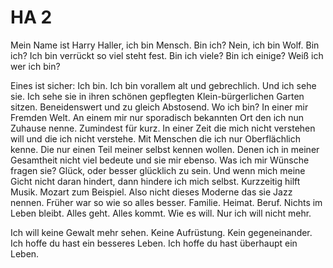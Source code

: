 # HA 2

Mein Name ist Harry Haller, ich bin Mensch. Bin ich? Nein, ich bin Wolf. Bin ich? Ich bin verrückt so viel steht fest. Bin ich viele? Bin ich einige? Weiß ich wer ich bin?

Eines ist sicher: Ich bin. Ich bin vorallem alt und gebrechlich. Und ich sehe sie. Ich sehe sie in ihren schönen gepflegten Klein-bürgerlichen Garten sitzen. Beneidenswert und zu gleich Abstosend. Wo ich bin? In einer mir Fremden Welt. An einem mir nur sporadisch bekannten Ort den ich nun Zuhause nenne. Zumindest für kurz. In einer Zeit die mich nicht verstehen will und die ich nicht verstehe. Mit Menschen die ich nur Oberflächlich kenne. Die nur einen Teil meiner selbst kennen wollen. Denen ich in meiner Gesamtheit nicht viel bedeute und sie mir ebenso. Was ich mir Wünsche fragen sie? Glück, oder besser glücklich zu sein. Und wenn mich meine Gicht nicht daran hindert, dann hindere ich mich selbst. Kurzzeitig hilft Musik. Mozart zum Beispiel. Also nicht dieses Moderne das sie Jazz nennen. Früher war so wie so alles besser. Familie. Heimat. Beruf. Nichts im Leben bleibt. Alles geht. Alles kommt. Wie es will. Nur ich will nicht mehr.

Ich will keine Gewalt mehr sehen. Keine Aufrüstung. Kein gegeneinander.
Ich hoffe du hast ein besseres Leben. Ich hoffe du hast überhaupt ein Leben.

